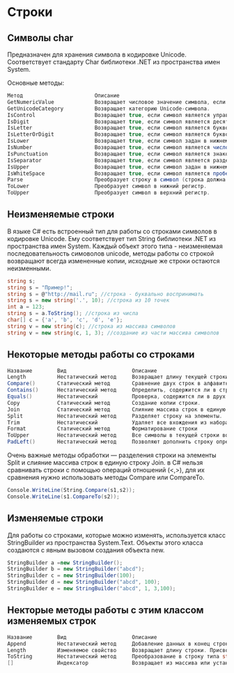 # Строки

## Символы char
Предназначен для хранения символа в кодировке Unicode. Соответствует стандарту Char библиотеки .NET из пространства имен System. 

Основные методы:
```csharp
Метод                       Описание
GetNumericValue             Возвращает числовое значение символа, если он является цифрой, и -1 в противном случае.
GetUnicodeCategory          Возвращает категорию Unicode-символа.
IsControl                   Возвращает true, если символ является управляющим.
IsDigit                     Возвращает true, если символ является десятичной цифрой.
IsLetter                    Возвращает true, если символ является буквой.
IsLetterOrDigit             Возвращает true, если символ является буквой или десятичной цифрой.
IsLower                     Возвращает true, если символ задан в нижнем регистре.
IsNumber                    Возвращает true, если символ является числом (десятичным или шестнадцатеричным).
IsPunctuation               Возвращает true, если символ является знаком препинания.
IsSeparator                 Возвращает true, если символ является разделителем.
IsUpper                     Возвращает true, если символ задан в нижнем регистре.
IsWhiteSpace                Возвращает true, если символ является пробельным (пробел, перевод строки, возврат каретки).
Parse                       Преобразует строку в символ (строка должна состоять из одного символа).
ToLower                     Преобразует символ в нижний регистр.
ToUpper                     Преобразует символ в верхний регистр.
```

## Неизменяемые строки
В языке C# есть встроенный тип для работы со строками символов в кодировке Unicode. Ему соответствует тип String библиотеки .NET из пространства имен System. Каждый объект этого типа - неизменяемая последовательность симоволов unicode, методы работы со строкой возвращают всегда измененные копии, исходные же строки остаются неизменными.
```csharp
string s;
string s = "Пример!";
string s = @"http://mail.ru"; //строка - буквально воспринимать
string s = new string('.', 10); //строка из 10 точек
int a = 123;
string s = a.ToString(); //строка из числа
char[] c = {'a', 'b', 'c', 'd', 'e'};
string v = new string(c); //строка из массива символов
string v = new string(c, 1, 3); //создание из части массива символов
```

## Некоторые методы работы со строками
```csharp
Название        Вид                     Описание
Length          Нестатический метод     Возвращает длину текущей строки
Compare()       Статический метод       Сравнение двух строк в алфавитном порядке. 
Contains()      Нестатический метод     Определить, содержится ли в строке указанная
Equals()        Нестатический           Проверка, содержится ли в друх значениях одинаковые значения
Copy            Статический метод       Создание копии строки.
Join            Статический метод       Слияние массива строк в единую строку. 
Split           Нестатический метод     Разделяет строку на элементы.
Trim            Нестатический           Удаляет все вхождения из набора указанных символов с начала и конца строки
Format          Статический метод       Форматирование строки
ToUpper         Нестатический метод     Все символы в текущей строки возвращает в верхнем регистре
PadLeft()       Нестатический метод     Позволяют дополнить строку определенными символами
```
Очень важные методы обработки — разделения строки на элементы Split и слияние массива строк в единую строку Join. в C# нельзя сравнивать строки с помощью операций отношений (<,>), для их сравнения нужно использовать методы Compare или CompareTo.
```csharp
Console.WriteLine(String.Compare(s1,s2));
Console.WriteLine(s1.CompareTo(s2));
```

## Изменяемые строки
Для работы со строками, которые можно изменять, используется класс StringBuilder из пространства System.Text. Объекты этого класса создаются с явным вызовом создания объекта new.
```csharp
StringBuilder a =new StringBuilder();
StringBuilder b = new StringBuilder("abcd"); 
StringBuilder с = new StringBuilder(100);
StringBuilder d = new StringBuilder("abcd", 100);
StringBuilder e = new StringBuilder("abcd", 1, 3,100);
```
## Некторые методы работы с этим классом изменяемых строк
```csharp
Название        Вид                     Описание
Append          Нестатический метод     Добавление данных в конец строки. Разные варианты метода позволяют добавлять в строку величины любых встроенных типов.
Length          Изменяемое свойство     Возвращает длину строки. Присвоение ему значения 0 сбрасывает содержимое и очищает строку.
ToString        Нестатический метод     Преобразование в строку типа string.
[]              Индексатор              Возвращает из массива или устанавливает в массиве символ с заданным индексом. 
```